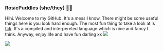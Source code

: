 ### RosiePuddles (she/they) 🏳️‍🌈
Hihi. Welcome to my GitHub. It's a mess I know. There might be some useful things here is you look hard enough.
The most fun thing to take a look at is [fck](https://github.com/RosiePuddles/fck). It's a compiled and interpereted language which is nice and fancy I think. Anyway, enjoy life and have fun darling xx
![](https://github-readme-stats.vercel.app/api?username=RosiePuddles&show_icons=true&hide=contribs&custom_title=Things%20I%20Done%20Did&theme=synthwave)

![](https://github-readme-stats.vercel.app/api/top-langs/?username=RosiePuddles&layout=compact&custom_title=What%20I%20Use&theme=synthwave)
